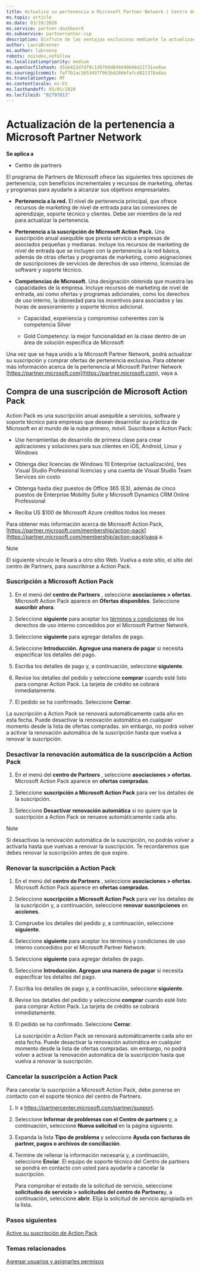 ```yaml
---
title: Actualice su pertenencia a Microsoft Partner Network | Centro de Partners
ms.topic: article
ms.date: 03/19/2020
ms.service: partner-dashboard
ms.subservice: partnercenter-csp
description: Disfrute de las ventajas exclusivas mediante la actualización de la pertenencia a MPN a una suscripción de Microsoft Action Pack o a las competencias de Microsoft.
author: LauraBrenner
ms.author: labrenne
robots: noindex,nofollow
ms.localizationpriority: medium
ms.openlocfilehash: d5ab422d7df9c1d97b9d849d40046d21f31ee9ae
ms.sourcegitcommit: faf7b1ac1653497f963b428bbfafcd821378adaa
ms.translationtype: MT
ms.contentlocale: es-ES
ms.lasthandoff: 05/05/2020
ms.locfileid: "82797813"
---
```

# <a name="upgrade-your-microsoft-partner-network-membership"></a>Actualización de la pertenencia a Microsoft Partner Network

**Se aplica a**

-  Centro de partners

El programa de Partners de Microsoft ofrece las siguientes tres opciones de pertenencia, con beneficios incrementales y recursos de marketing, ofertas y programas para ayudarle a alcanzar sus objetivos empresariales.

- **Pertenencia a la red.** El nivel de pertenencia principal, que ofrece recursos de marketing de nivel de entrada para las conexiones de aprendizaje, soporte técnico y clientes. Debe ser miembro de la red para actualizar la pertenencia.

- **Pertenencia a la suscripción de Microsoft Action Pack.** Una suscripción anual asequible que presta servicio a empresas de asociados pequeñas y medianas. Incluye los recursos de marketing de nivel de entrada que se incluyen con la pertenencia a la red básica, además de otras ofertas y programas de marketing, como asignaciones de suscripciones de servicios de derechos de uso interno, licencias de software y soporte técnico.

- **Competencias de Microsoft.** Una designación obtenida que muestra las capacidades de la empresa. Incluye recursos de marketing de nivel de entrada, así como ofertas y programas adicionales, como los derechos de uso interno, la idoneidad para los incentivos para asociados y las horas de asesoramiento y soporte técnico adicional.

  - Capacidad, experiencia y compromiso coherentes con la competencia Silver

  - Gold Competency: la mejor funcionalidad en la clase dentro de un área de solución específica de Microsoft

Una vez que se haya unido a la Microsoft Partner Network, podrá actualizar su suscripción y comprar ofertas de pertenencia exclusiva. Para obtener más información acerca de la pertenencia al Microsoft Partner Network [https://partner.microsoft.com](https://partner.microsoft.com), vaya a.

## <a name="purchase-a-microsoft-action-pack-subscription"></a>Compra de una suscripción de Microsoft Action Pack

Action Pack es una suscripción anual asequible a servicios, software y soporte técnico para empresas que desean desarrollar su práctica de Microsoft en el mundo de la nube primero, móvil. Suscríbase a Action Pack:

- Use herramientas de desarrollo de primera clase para crear aplicaciones y soluciones para sus clientes en iOS, Android, Linux y Windows 

- Obtenga diez licencias de Windows 10 Enterprise (actualización), tres Visual Studio Professional licencias y una cuenta de Visual Studio Team Services sin costo 

- Obtenga hasta diez puestos de Office 365 (E3), además de cinco puestos de Enterprise Mobility Suite y Microsoft Dynamics CRM Online Professional

- Reciba US $100 de Microsoft Azure créditos todos los meses

Para obtener más información acerca de Microsoft Action Pack, [https://partner.microsoft.com/membership/action-pack](https://partner.microsoft.com/membership/action-pack)vaya a. 

> [!NOTE]  
> El siguiente vínculo le llevará a otro sitio Web. Vuelva a este sitio, el sitio del centro de Partners, para suscribirse a Action Pack.


### <a name="subscribe-to-microsoft-action-pack"></a>Suscripción a Microsoft Action Pack

1. En el menú del **centro de Partners** , seleccione **asociaciones > ofertas**. Microsoft Action Pack aparece en **Ofertas disponibles**. Seleccione **suscribir ahora**. 

2. Seleccione **siguiente** para aceptar los [términos y condiciones](https://go.microsoft.com/fwlink/?linkid=842232) de los derechos de uso interno concedidos por el Microsoft Partner Network.  

3. Seleccione **siguiente** para agregar detalles de pago. 

4. Seleccione **Introducción. Agregue una manera de pagar** si necesita especificar los detalles del pago.

5. Escriba los detalles de pago y, a continuación, seleccione **siguiente**.

6. Revise los detalles del pedido y seleccione **comprar** cuando esté listo para comprar Action Pack. La tarjeta de crédito se cobrará inmediatamente.

7. El pedido se ha confirmado. Seleccione **Cerrar**.

La suscripción a Action Pack se renovará automáticamente cada año en esta fecha. Puede desactivar la renovación automática en cualquier momento desde la lista de ofertas compradas. sin embargo, no podrá volver a activar la renovación automática de la suscripción hasta que vuelva a renovar la suscripción. 

### <a name="turn-off-automatic-action-pack-subscription-renewal"></a>Desactivar la renovación automática de la suscripción a Action Pack

1. En el menú del **centro de Partners** , seleccione **asociaciones > ofertas**. Microsoft Action Pack aparece en **ofertas compradas**.

2. Seleccione **suscripción a Microsoft Action Pack** para ver los detalles de la suscripción. 

3. Seleccione **Desactivar renovación automática** si no quiere que la suscripción a Action Pack se renueve automáticamente cada año. 

> [!NOTE]  
> Si desactivas la renovación automática de la suscripción, no podrás volver a activarla hasta que vuelvas a renovar la suscripción. Te recordaremos que debes renovar la suscripción antes de que expire.


### <a name="renew-your-action-pack-subscription"></a>Renovar la suscripción a Action Pack

1. En el menú del **centro de Partners** , seleccione **asociaciones > ofertas**. Microsoft Action Pack aparece en **ofertas compradas**.

2. Seleccione **suscripción a Microsoft Action Pack** para ver los detalles de la suscripción y, a continuación, seleccione **renovar suscripciones** en **acciones**.  

3. Compruebe los detalles del pedido y, a continuación, seleccione **siguiente**.

4. Seleccione **siguiente** para aceptar los términos y condiciones de uso interno concedidos por el Microsoft Partner Network.  

5. Seleccione **siguiente** para agregar detalles de pago. 

6. Seleccione **Introducción. Agregue una manera de pagar** si necesita especificar los detalles del pago. 

7. Escriba los detalles de pago y, a continuación, seleccione **siguiente**.

8. Revise los detalles del pedido y seleccione **comprar** cuando esté listo para comprar Action Pack. La tarjeta de crédito se cobrará inmediatamente.

9. El pedido se ha confirmado. Seleccione **Cerrar**.

    La suscripción a Action Pack se renovará automáticamente cada año en esta fecha. Puede desactivar la renovación automática en cualquier momento desde la lista de ofertas compradas. sin embargo, no podrá volver a activar la renovación automática de la suscripción hasta que vuelva a renovar la suscripción. 


### <a name="cancel-your-action-pack-subscription"></a>Cancelar la suscripción a Action Pack

Para cancelar la suscripción a Microsoft Action Pack, debe ponerse en contacto con el soporte técnico del centro de Partners.

1. Ir a https://partnercenter.microsoft.com/partner/support.

2. Seleccione **Informar de problemas con el Centro de partners** y, a continuación, seleccione **Nueva solicitud** en la página siguiente.

3. Expanda la lista **Tipo de problema** y seleccione **Ayuda con facturas de partner, pagos o archivos de conciliación**. 

4. Termine de rellenar la información necesaria y, a continuación, seleccione **Enviar**. El equipo de soporte técnico del Centro de partners se pondrá en contacto con usted para ayudarle a cancelar la suscripción.

    Para comprobar el estado de la solicitud de servicio, seleccione **solicitudes de servicio > solicitudes del centro de Partners**y, a continuación, seleccione **abrir**. Elija la solicitud de servicio apropiada en la lista.  

 
### <a name="next-steps"></a>Pasos siguientes

[Active su suscripción de Action Pack](manage-your-partner-network-benefits.md)


### <a name="related-topics"></a>Temas relacionados

[Agregar usuarios y asignarles permisos](create-user-accounts-and-set-permissions.md)